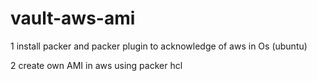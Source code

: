 # vault-aws-ami
1 install packer and packer plugin to acknowledge of aws in Os (ubuntu)

2 create own AMI in aws using packer hcl